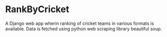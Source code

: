 # RankByCricket
A Django web app wherin ranking of cricket teams in various formats is available.
Data is fetched using python web scraping library beautiful soup.
